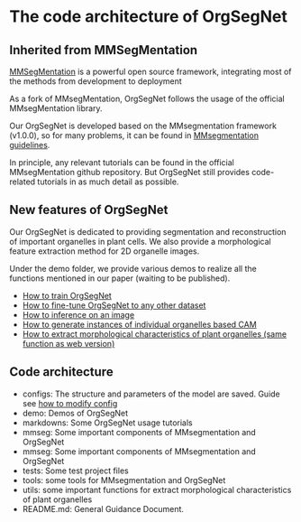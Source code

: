 # The code architecture of OrgSegNet
## Inherited from MMSegMentation

[MMSegMentation](https://github.com/open-mmlab/mmsegmentation.git) is a powerful open source framework, integrating most of the methods from development to deployment

As a fork of MMsegMentation, OrgSegNet follows the usage of the official MMsegMentation library.

Our OrgSegNet is developed based on the MMsegmentation framework (v1.0.0), so for many problems, it can be found in [MMsegmentation guidelines](https://mmsegmentation.readthedocs.io/en/latest/). 

In principle, any relevant tutorials can be found in the official MMsegMentation github repository. But OrgSegNet still provides code-related tutorials in as much detail as possible.

## New features of OrgSegNet
Our OrgSegNet is dedicated to providing segmentation and reconstruction of important organelles in plant cells. We also provide a morphological feature extraction method for 2D organelle images.

Under the demo folder, we provide various demos to realize all the functions mentioned in our paper (waiting to be published).

- [How to train OrgSegNet](../demo/Train_OrgSegNet_demo.ipynb)
- [How to fine-tune OrgSegNet to any other dataset](../demo/Fine-tune_OrgSegNet_demo.ipynb)
- [How to inference on an image](../demo/inference_demo.ipynb)
- [How to generate instances of individual organelles based CAM](../demo/InstanceGenerate.ipynb)
- [How to extract morphological characteristics of plant organelles (same function as web version)](../demo/PlantOrganelleHunterWebImplementation.ipynb)

## Code architecture
- configs: The structure and parameters of the model are saved. Guide see [how to modify config](ArchGuide/HowToModifyConfig.md)
- demo: Demos of OrgSegNet
- markdowns: Some OrgSegNet usage tutorials
- mmseg: Some important components of MMsegmentation and OrgSegNet
- mmseg: Some important components of MMsegmentation and OrgSegNet
- tests: Some test project files
- tools: some tools for MMsegmentation and OrgSegNet
- utils: some important functions for extract morphological characteristics of plant organelles
- README.md: General Guidance Document.

